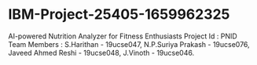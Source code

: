 # IBM-Project-25405-1659962325
AI-powered Nutrition Analyzer for Fitness Enthusiasts
Project Id : PNID
Team Members : S.Harithan - 19ucse047, 
N.P.Suriya Prakash - 19ucse076, 
Javeed Ahmed Reshi - 19ucse048, 
J.Vinoth - 19ucse046.
